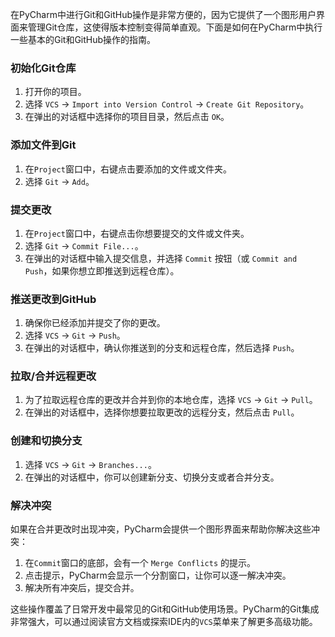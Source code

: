 在PyCharm中进行Git和GitHub操作是非常方便的，因为它提供了一个图形用户界面来管理Git仓库，这使得版本控制变得简单直观。下面是如何在PyCharm中执行一些基本的Git和GitHub操作的指南。

### 初始化Git仓库

1. 打开你的项目。
2. 选择 `VCS` -> `Import into Version Control` -> `Create Git Repository`。
3. 在弹出的对话框中选择你的项目目录，然后点击 `OK`。

### 添加文件到Git

1. 在`Project`窗口中，右键点击要添加的文件或文件夹。
2. 选择 `Git` -> `Add`。

### 提交更改

1. 在`Project`窗口中，右键点击你想要提交的文件或文件夹。
2. 选择 `Git` -> `Commit File...`。
3. 在弹出的对话框中输入提交信息，并选择 `Commit` 按钮（或 `Commit and Push`，如果你想立即推送到远程仓库）。

### 推送更改到GitHub

1. 确保你已经添加并提交了你的更改。
2. 选择 `VCS` -> `Git` -> `Push`。
3. 在弹出的对话框中，确认你推送到的分支和远程仓库，然后选择 `Push`。

### 拉取/合并远程更改

1. 为了拉取远程仓库的更改并合并到你的本地仓库，选择 `VCS` -> `Git` -> `Pull`。
2. 在弹出的对话框中，选择你想要拉取更改的远程分支，然后点击 `Pull`。

### 创建和切换分支

1. 选择 `VCS` -> `Git` -> `Branches...`。
2. 在弹出的对话框中，你可以创建新分支、切换分支或者合并分支。

### 解决冲突

如果在合并更改时出现冲突，PyCharm会提供一个图形界面来帮助你解决这些冲突：

1. 在`Commit`窗口的底部，会有一个 `Merge Conflicts` 的提示。
2. 点击提示，PyCharm会显示一个分割窗口，让你可以逐一解决冲突。
3. 解决所有冲突后，提交合并。

这些操作覆盖了日常开发中最常见的Git和GitHub使用场景。PyCharm的Git集成非常强大，可以通过阅读官方文档或探索IDE内的`VCS`菜单来了解更多高级功能。